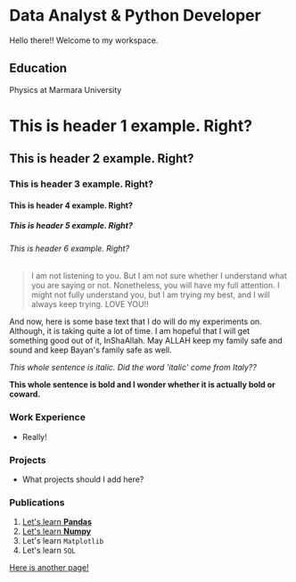 # Data Analyst & Python Developer

Hello there!! Welcome to my workspace.

## Education
Physics at Marmara University

# This is header 1 example. Right?

## This is header 2 example. Right?

### This is header 3 example. Right?

#### This is header 4 example. Right?

##### This is header 5 example. Right?

###### This is header 6 example. Right?

> I am not listening to you. But I am not sure whether I understand what you are saying or not. Nonetheless, you will have my full attention. I might not fully understand you, but I am trying my best, and I will always keep trying. LOVE YOU!!

And now, here is some base text that I do will do my experiments on. Although, it is taking quite a lot of time. I am hopeful that I will get something good out of it, InShaAllah. May ALLAH keep my family safe and sound and keep Bayan's family safe as well.

*This whole sentence is italic. Did the word 'italic' come from Italy??*

**This whole sentence is bold and I wonder whether it is actually bold or coward.**


### Work Experience
- Really!

### Projects
- What projects should I add here?

### Publications
1. [Let's learn **Pandas**](./_posts/2012-09-12-how-to-write-a-blog.md)
2. [Let's learn **Numpy**](www.nijobair.com)
3. Let's learn `Matplotlib`
4. Let's learn `SQL`

<!--
```py
# HigherOrLower

import random

ncards = 8

# Pass in a deck and this function returns a random card from the deck
def get_card(deck_list_in):
    this_card = deck_list_in.pop()
    return this_card

# Main code
print("Welcome to Higher or Lower.")
print(
    "You have to choose whether the next card to be shown will be higher or lower than the current card."
)
print("Getting it right adds 20 points; get it wrong and you lose 15 points.")
print("You have 50 points to start.")
print()

print("OK BYE!!")
```


<div class="df">
<table>
<tr><th>df Before</th><th>&nbsp;&nbsp;&nbsp;&nbsp;&nbsp;&nbsp;&nbsp;&nbsp;</th><th>df After</th></tr>
<tr><td markdown="1">

|            |   A |   B |   C |   D |   E |
|------------|-----|-----|-----|-----|-----|
| Physics    |  89 |  69 |  76 |  69 |  89 |
| Chemistry  |  78 |  71 |  65 |  71 |  78 |
| Calculus   |  75 |  88 |  80 |  88 |  75 |
| Biology    |  90 |  73 |  84 |  73 |  90 |
| Literature |  67 |  93 |  78 |  93 |  67 |
| Nothing    |  99 |  87 |  77 |  87 |  99 |

</td><td></td><td markdown="1">

|            |   A |   B |   C |   D |   E |
|------------|-----|-----|-----|-----|-----|
| Physics    |  89 |  69 |  76 |  69 |  89 |
| Chemistry  |  78 |  71 |  65 |  71 |  78 |
| Calculus   |  75 |  88 |  80 |  88 |  75 |
| Biology    |  90 |  73 |  84 |  73 |  90 |
| Literature |  67 |  93 |  78 |  93 |  67 |
| Nothing    |  99 |  87 |  77 |  87 |  99 |

</td></tr>
</table>
</div>


![Picture](./assets/images/trials.png)
![Picture](./assets/images/octocat-2x.png)
-->

[Here is another page!](./assets/trial.md)